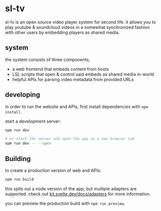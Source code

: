 # sl-tv

sl-tv is an open source video player system for second life. it allows you to
play youtube & soundcloud videos in a somewhat synchronized fashion with other
users by embedding players as shared media.

## system

the system consists of three components;

- a web frontend that embeds content from hosts
- LSL scripts that open & control said embeds as shared media in-world
- helpful APIs for parsing video metadata from provided URLs

## developing

in order to run the website and APIs, first install dependencies with
`npm install`.

start a development server:

```bash
npm run dev

# or start the server and open the app in a new browser tab
npm run dev -- --open
```

## Building

to create a production version of web and APIs:

```bash
npm run build
```

this spits out a node version of the app, but multiple adapters are supported.
check out [kit.svelte.dev/docs/adapters](https://kit.svelte.dev/docs/adapters)
for more information.

you can preview the production build with `npm run preview`.
